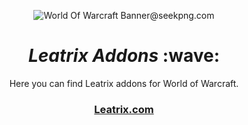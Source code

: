 <p align='center'><img src="https://binaryfortressdownloads.com/Download/WPF/Images/1078/WallpaperFusion-world-of-warcraft-1680x480.jpg" alt="World Of Warcraft Banner@seekpng.com"></p>

<h1 align='center'><i>
  Leatrix Addons</i> :wave:</h1></h1>


<p align='center'>
Here you can find Leatrix addons for World of Warcraft.
</p>
  
  <h3 align='center'><a href="https://www.leatrix.com">Leatrix.com</a></p>
